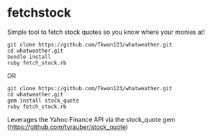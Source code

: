fetchstock
==========

Simple tool to fetch stock quotes so you know where your monies at!

```
git clone https://github.com/Tkwon123/whatweather.git
cd whatweather.git
bundle install
ruby fetch_stock.rb
```

OR

```
git clone https://github.com/Tkwon123/whatweather.git
cd whatweather.git
gem install stock_quote
ruby fetch_stock.rb
```

Leverages the Yahoo Finance API via the stock_quote gem (https://github.com/tyrauber/stock_quote)